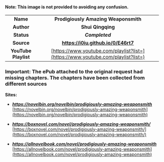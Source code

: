 <meta charset="UTF-8">

<meta name="viewport" content="width=device-width, initial-scale=1.0">

#### Note: This image is not provided to avoiding any confusion.

| | |
| :---: | :---: |
| **Name** | **Prodigiously Amazing Weaponsmith** |
| **Author** | **Shui Qingqing** |
| **Status** | ***Completed*** |
| **Source** | **https://i0iu.github.io/0/E46rt7** |
| **YouTube Playlist** | [https://www.youtube.com/playlist?list=](https://www.youtube.com/playlist?list=) |


### Important: The ePub attached to the original request had missing chapters. The chapters have been collected from different sources

**Sites:**

- ***https://novelbin.org/novelbin/prodigiously-amazing-weaponsmith***
[https://novelbin.org/novelbin/prodigiously-amazing-weaponsmith](https://novelbin.org/novelbin/prodigiously-amazing-weaponsmith)

- ***https://boxnovel.com/novel/prodigiously-amazing-weaponsmith/***
[https://boxnovel.com/novel/prodigiously-amazing-weaponsmith/](https://boxnovel.com/novel/prodigiously-amazing-weaponsmith/)

- ***https://allnovelbook.com/novel/prodigiously-amazing-weaponsmith***
[https://allnovelbook.com/novel/prodigiously-amazing-weaponsmith](https://allnovelbook.com/novel/prodigiously-amazing-weaponsmith)
